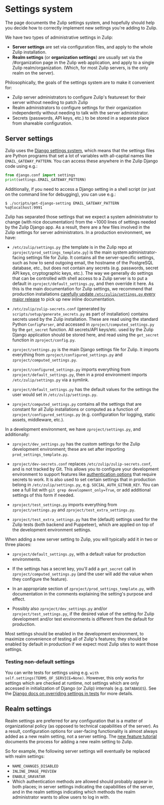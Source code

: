 # Settings system

The page documents the Zulip settings system, and hopefully should
help you decide how to correctly implement new settings you're adding
to Zulip.

We have two types of administrative settings in Zulip:
- **Server settings** are set via configuration files, and apply to
  the whole Zulip installation.
- **Realm settings** (or **organization settings**) are usually
  set via the /#organization page in the Zulip web application, and
  apply to a single Zulip realm/organization. (Which, for most Zulip
  servers, is the only realm on the server).

Philosophically, the goals of the settings system are to make it
convenient for:

- Zulip server administrators to configure
Zulip's featureset for their server without needing to patch Zulip
- Realm administrators to configure settings for their organization
independently without needing to talk with the server administrator.
- Secrets (passwords, API keys, etc.) to be stored in a separate place
from shareable configuration.

## Server settings

Zulip uses the [Django settings
system](https://docs.djangoproject.com/en/2.2/topics/settings/), which
means that the settings files are Python programs that set a lot of
variables with all-capital names like `EMAIL_GATEWAY_PATTERN`.  You can
access these anywhere in the Zulip Django code using e.g.:

```python
from django.conf import settings
print(settings.EMAIL_GATEWAY_PATTERN)
```

Additionally, if you need to access a Django setting in a shell
script (or just on the command line for debugging), you can use e.g.:

```console
$ ./scripts/get-django-setting EMAIL_GATEWAY_PATTERN
%s@localhost:9991
```

Zulip has separated those settings that we expect a system
administrator to change (with nice documentation) from the ~1000 lines
of settings needed by the Zulip Django app.  As a result, there are a
few files involved in the Zulip settings for server administrators.
In a production environment, we have:

- `/etc/zulip/settings.py` (the template is in the Zulip repo at
  `zproject/prod_settings_template.py`) is the main system
  administrator-facing settings file for Zulip.  It contains all the
  server-specific settings, such as how to send outgoing email, the
  hostname of the PostgreSQL database, etc., but does not contain any
  secrets (e.g. passwords, secret API keys, cryptographic keys, etc.).
  The way we generally do settings that can be controlled with shell
  access to a Zulip server is to put a default in
  `zproject/default_settings.py`, and then override it here.  As this
  is the main documentation for Zulip settings, we recommend that
  production installations [carefully update `/etc/zulip/settings.py`
  every major
  release](../production/upgrade-or-modify.html#updating-settings-py-inline-documentation)
  to pick up new inline documentation.

- `/etc/zulip/zulip-secrets.conf` (generated by
  `scripts/setup/generate_secrets.py` as part of installation)
  contains secrets used by the Zulip installation.  These are read
  using the standard Python `ConfigParser`, and accessed in
  `zproject/computed_settings.py` by the `get_secret` function.  All
  secrets/API keys/etc. used by the Zulip Django application should be
  stored here, and read using the `get_secret` function in
  `zproject/config.py`.

- `zproject/settings.py` is the main Django settings file for Zulip.
  It imports everything from `zproject/configured_settings.py` and
  `zproject/computed_settings.py`.

- `zproject/configured_settings.py` imports everything from
  `zproject/default_settings.py`, then in a prod environment imports
  `/etc/zulip/settings.py` via a symlink.

- `zproject/default_settings.py` has the default values for the settings the
  user would set in `/etc/zulip/settings.py`.

- `zproject/computed_settings.py` contains all the settings that are
  constant for all Zulip installations or computed as a function of
  `zproject/configured_settings.py` (e.g. configuration for logging,
  static assets, middleware, etc.).

In a development environment, we have `zproject/settings.py`, and
additionally:

- `zproject/dev_settings.py` has the custom settings for the Zulip development
  environment; these are set after importing `prod_settings_template.py`.

- `zproject/dev-secrets.conf` replaces
  `/etc/zulip/zulip-secrets.conf`, and is not tracked by Git.  This
  allows you to configure your development environment to support
  features like [authentication
  options](../development/authentication.md) that require secrets to
  work.  It is also used to set certain settings that in production
  belong in `/etc/zulip/settings.py`, e.g. `SOCIAL_AUTH_GITHUB_KEY`.
  You can see a full list with `git grep development_only=True`, or
  add additional settings of this form if needed.

- `zproject/test_settings.py` imports everything from
  `zproject/settings.py` and `zproject/test_extra_settings.py`.

- `zproject/test_extra_settings.py` has the (default) settings used
  for the Zulip tests (both backend and Puppeteer), which are applied on
  top of the development environment settings.

When adding a new server setting to Zulip, you will typically add it
in two or three places:

- `zproject/default_settings.py`, with a default value
  for production environments.

- If the settings has a secret key,
  you'll add a `get_secret` call in `zproject/computed_settings.py` (and the
  user will add the value when they configure the feature).

- In an appropriate section of `zproject/prod_settings_template.py`,
  with documentation in the comments explaining the setting's
  purpose and effect.

- Possibly also `zproject/dev_settings.py` and/or
  `zproject/test_settings.py`, if the desired value of the setting for
  Zulip development and/or test environments is different from the
  default for production.

Most settings should be enabled in the development environment, to
maximize convenience of testing all of Zulip's features; they should
be enabled by default in production if we expect most Zulip sites to
want those settings.

### Testing non-default settings

You can write tests for settings using e.g.
`with self.settings(TERMS_OF_SERVICE=None)`.  However, this only works
for settings which are checked at runtime, not settings which are only
accessed in initialization of Django (or Zulip) internals
(e.g. `DATABASES`).  See the [Django docs on overriding settings in
tests][django-test-settings] for more details.

[django-test-settings]: https://docs.djangoproject.com/en/2.2/topics/testing/tools/#overriding-settings

## Realm settings

Realm settings are preferred for any configuration that is a matter of
organizational policy (as opposed to technical capabilities of the
server).  As a result, configuration options for user-facing
functionality is almost always added as a new realm setting, not a
server setting.  The [new feature tutorial][doc-newfeat] documents the
process for adding a new realm setting to Zulip.

So for example, the following server settings will eventually be
replaced with realm settings:

- `NAME_CHANGES_DISABLED`
- `INLINE_IMAGE_PREVIEW`
- `ENABLE_GRAVATAR`
- Which authentication methods are allowed should probably appear in
  both places; in server settings indicating the capabilities of the
  server, and in the realm settings indicating which methods the realm
  administrator wants to allow users to log in with.

[doc-newfeat]: ../tutorials/new-feature-tutorial.md
